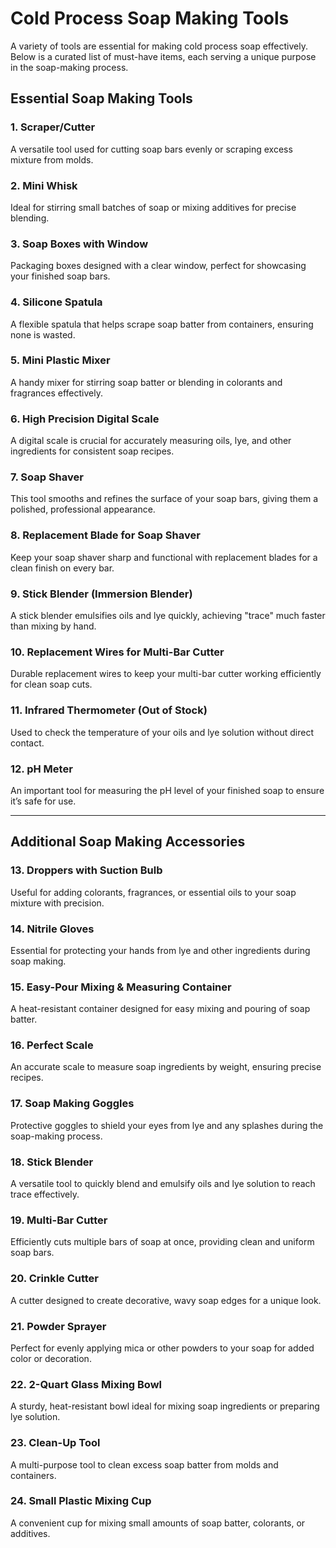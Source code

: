 # Cold Process Soap Making Tools

A variety of tools are essential for making cold process soap effectively. Below is a curated list of must-have items, each serving a unique purpose in the soap-making process.

## Essential Soap Making Tools

### 1. Scraper/Cutter
A versatile tool used for cutting soap bars evenly or scraping excess mixture from molds.

### 2. Mini Whisk
Ideal for stirring small batches of soap or mixing additives for precise blending.

### 3. Soap Boxes with Window
Packaging boxes designed with a clear window, perfect for showcasing your finished soap bars.

### 4. Silicone Spatula
A flexible spatula that helps scrape soap batter from containers, ensuring none is wasted.

### 5. Mini Plastic Mixer
A handy mixer for stirring soap batter or blending in colorants and fragrances effectively.

### 6. High Precision Digital Scale
A digital scale is crucial for accurately measuring oils, lye, and other ingredients for consistent soap recipes.

### 7. Soap Shaver
This tool smooths and refines the surface of your soap bars, giving them a polished, professional appearance.

### 8. Replacement Blade for Soap Shaver
Keep your soap shaver sharp and functional with replacement blades for a clean finish on every bar.

### 9. Stick Blender (Immersion Blender)
A stick blender emulsifies oils and lye quickly, achieving "trace" much faster than mixing by hand.

### 10. Replacement Wires for Multi-Bar Cutter
Durable replacement wires to keep your multi-bar cutter working efficiently for clean soap cuts.

### 11. Infrared Thermometer (Out of Stock)
Used to check the temperature of your oils and lye solution without direct contact.

### 12. pH Meter
An important tool for measuring the pH level of your finished soap to ensure it’s safe for use.

---

## Additional Soap Making Accessories

### 13. Droppers with Suction Bulb
Useful for adding colorants, fragrances, or essential oils to your soap mixture with precision.

### 14. Nitrile Gloves
Essential for protecting your hands from lye and other ingredients during soap making.

### 15. Easy-Pour Mixing & Measuring Container
A heat-resistant container designed for easy mixing and pouring of soap batter.

### 16. Perfect Scale
An accurate scale to measure soap ingredients by weight, ensuring precise recipes.

### 17. Soap Making Goggles
Protective goggles to shield your eyes from lye and any splashes during the soap-making process.

### 18. Stick Blender 
A versatile tool to quickly blend and emulsify oils and lye solution to reach trace effectively.

### 19. Multi-Bar Cutter
Efficiently cuts multiple bars of soap at once, providing clean and uniform soap bars.

### 20. Crinkle Cutter
A cutter designed to create decorative, wavy soap edges for a unique look.

### 21. Powder Sprayer
Perfect for evenly applying mica or other powders to your soap for added color or decoration.

### 22. 2-Quart Glass Mixing Bowl
A sturdy, heat-resistant bowl ideal for mixing soap ingredients or preparing lye solution.

### 23. Clean-Up Tool
A multi-purpose tool to clean excess soap batter from molds and containers.

### 24. Small Plastic Mixing Cup
A convenient cup for mixing small amounts of soap batter, colorants, or additives.
